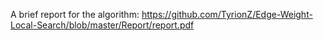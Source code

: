 A brief report for the algorithm:
https://github.com/TyrionZ/Edge-Weight-Local-Search/blob/master/Report/report.pdf
